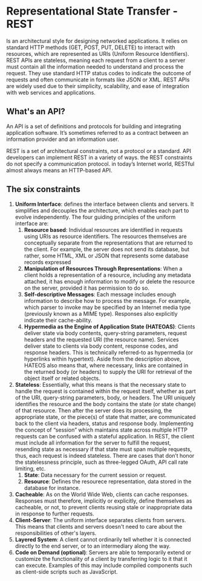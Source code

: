 # Representational State Transfer - REST
Is an architectural style for designing networked applications. It relies 
on standard HTTP methods (GET, POST, PUT, DELETE) to interact with 
resources, which are represented as URIs (Uniform Resource Identifiers). 
REST APIs are stateless, meaning each request from a client to a server 
must contain all the information needed to understand and process the 
request. They use standard HTTP status codes to indicate the outcome of 
requests and often communicate in formats like JSON or XML. REST APIs are 
widely used due to their simplicity, scalability, and ease of integration 
with web services and applications.

## What's an API?
An API is a set of definitions and protocols for building and integrating 
application software. It’s sometimes referred to as a contract between an 
information provider and an information user.

REST is a set of architectural constraints, not a protocol or a standard.
API developers can implement REST in a variety of ways.
the REST constraints do not specify a communication protocol.
in today’s Internet world, RESTful almost always means an HTTP-based API.

## The six constraints
1. **Uniform Interface**: defines the interface between clients and 
   servers. It simplifies and decouples the architecture, which enables 
   each part to evolve independently. The four guiding principles of the 
   uniform interface are:
   1. **Resource based**: Individual resources are identified in requests 
      using URIs as resource identifiers. The resources themselves are 
      conceptually separate from the representations that are returned to 
      the client. For example, the server does not send its database, but 
      rather, some HTML, XML or JSON that represents some database records
      expressed 
   2. **Manipulation of Resources Through Representations**: When a client 
      holds a representation of a resource, including any metadata 
      attached, it has enough information to modify or delete the resource
      on the server, provided it has permission to do so.
   3. **Self-descriptive Messages**: Each message includes enough 
      information to describe how to process the message. For example, 
      which parser to invoke may be specified by an Internet media type 
      (previously known as a MIME type). Responses also explicitly indicate
      their cache-ability.
   4. **Hypermedia as the Engine of Application State (HATEOAS)**: Clients 
      deliver state via body contents, query-string parameters, request 
      headers and the requested URI (the resource name). Services deliver 
      state to clients via body content, response codes, and response 
      headers. This is technically referred-to as hypermedia (or hyperlinks
      within hypertext). 
      Aside from the description above, HATEOS also means that, where 
      necessary, links are contained in the returned body (or headers) to 
      supply the URI for retrieval of the object itself or related objects.
2. **Stateless**: Essentially, what this means is that the necessary state
   to handle the request is contained within the request itself, whether as
   part of the URI, query-string parameters, body, or headers. The URI 
   uniquely identifies the resource and the body contains the state (or 
   state change) of that resource. Then after the server does its 
   processing, the appropriate state, or the piece(s) of state that matter,
   are communicated back to the client via headers, status and response 
   body.
   Implementing the concept of “session” which maintains state across 
   multiple HTTP requests can be confused with a stateful application.
   In REST, the client must include all information for the server to 
   fulfill the request, resending state as necessary if that state must 
   span multiple requests, thus, each request is indeed stateless.
   There are cases that don’t honor the statelessness principle, such as 
   three-legged OAuth, API call rate limiting, etc.
   1. **State**: Data necessary for the current session or request.
   2. **Resource**: Defines the resourece representation, data stored in 
      the database for instance.
3. **Cacheable**: As on the World Wide Web, clients can cache responses. 
   Responses must therefore, implicitly or explicitly, define themselves as
   cacheable, or not, to prevent clients reusing stale or inappropriate 
   data in response to further requests.
4. **Client-Server**: The uniform interface separates clients from servers.
   This means that clients and servers doesn't need to care about the 
   responsibilities of other's layers.
5. **Layered System**: A client cannot ordinarily tell whether it is 
   connected directly to the end server, or to an intermediary along the 
   way.
6. **Code on Demand (optional)**: Servers are able to temporarily extend or
   customize the functionality of a client by transferring logic to it that
   it can execute. Examples of this may include compiled components such as
   client-side scripts such as JavaScript.
